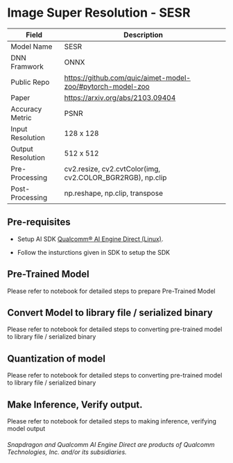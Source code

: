 # Image Super Resolution - SESR

| Field | Description |
| --- | --- |
| Model Name | SESR |
| DNN Framwork | ONNX |
| Public Repo  | https://github.com/quic/aimet-model-zoo/#pytorch-model-zoo |
| Paper        | https://arxiv.org/abs/2103.09404 |
| Accuracy Metric | PSNR |
| Input Resolution | 128 x 128 |
| Output Resolution | 512 x 512 | 
| Pre-Processing | cv2.resize, cv2.cvtColor(img, cv2.COLOR_BGR2RGB), np.clip |
| Post-Processing | np.reshape, np.clip, transpose |


## Pre-requisites

- Setup AI SDK <a href="https://qpm.qualcomm.com/#/main/tools/details/qualcomm_ai_engine_direct"> Qualcomm® AI Engine Direct (Linux)</a>. 

- Follow the insturctions given in SDK to setup the SDK 

## Pre-Trained Model

Please refer to notebook for detailed steps to prepare Pre-Trained Model

## Convert Model to library file / serialized binary

Please refer to notebook for detailed steps to converting pre-trained model to library file / serialized binary

## Quantization of model

Please refer to notebook for detailed steps to converting pre-trained model to library file / serialized binary


## Make Inference, Verify output. 

Please refer to notebook for detailed steps to making inference, verifying model output

###### *Snapdragon and Qualcomm AI Engine Direct are products of Qualcomm Technologies, Inc. and/or its subsidiaries.*
